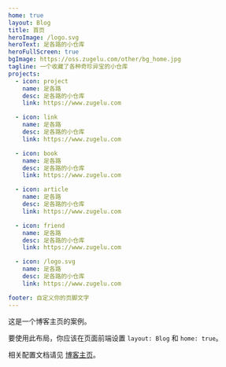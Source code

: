 ```yaml
---
home: true
layout: Blog
title: 首页
heroImage: /logo.svg
heroText: 足各路的小仓库
heroFullScreen: true
bgImage: https://oss.zugelu.com/other/bg_home.jpg
tagline: 一个收藏了各种奇珍异宝的小仓库
projects:
  - icon: project
    name: 足各路
    desc: 足各路的小仓库
    link: https://www.zugelu.com

  - icon: link
    name: 足各路
    desc: 足各路的小仓库
    link: https://www.zugelu.com

  - icon: book
    name: 足各路
    desc: 足各路的小仓库
    link: https://www.zugelu.com

  - icon: article
    name: 足各路
    desc: 足各路的小仓库
    link: https://www.zugelu.com

  - icon: friend
    name: 足各路
    desc: 足各路的小仓库
    link: https://www.zugelu.com

  - icon: /logo.svg
    name: 足各路
    desc: 足各路的小仓库
    link: https://www.zugelu.com

footer: 自定义你的页脚文字
---
```


这是一个博客主页的案例。

要使用此布局，你应该在页面前端设置 `layout: Blog` 和 `home: true`。

相关配置文档请见 [博客主页](https://vuepress-theme-hope.github.io/v2/zh/guide/blog/home/)。
